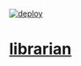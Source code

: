 [![deploy](https://github.com/lclem/librarian/actions/workflows/deploy.yml/badge.svg)](https://github.com/lclem/librarian/actions/workflows/deploy.yml)

# [librarian](https://lclem.github.io/librarian)
